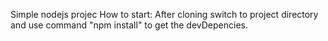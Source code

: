 Simple nodejs projec
How to start:
After cloning switch to project directory and use command "npm install"
to get the devDepencies.
